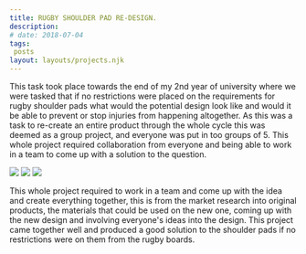 ```yaml
---
title: RUGBY SHOULDER PAD RE-DESIGN.
description: 
# date: 2018-07-04
tags:
 posts
layout: layouts/projects.njk
---
```


This task took place towards the end of my 2nd year of university where we were tasked that if no restrictions were placed on the requirements for rugby shoulder pads what would the potential design look like and would it be able to prevent or stop injuries from happening altogether. As this was a task to re-create an entire product through the whole cycle this was deemed as a group project, and everyone was put in too groups of 5. This whole project required collaboration from everyone and being able to work in a team to come up with a solution to the question.

<div class="project-image-container-many">
<img src="../../img/projects/ShoulderPadDesign.png" class="project-image-many" />
<img src="../../img/projects/ShoulderPadDrawing.png" class="project-image-many"  />
<img src="../../img/projects/ShoulderPadView.png" class="project-image-many"  />
</div>


This whole project required to work in a team and come up with the idea and create everything together, this is from the market research into original products, the materials that could be used on the new one, coming up with the new design and involving everyone's ideas into the design. This project came together well and produced a good solution to the shoulder pads if no restrictions were on them from the rugby boards.
